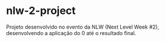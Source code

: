 # nlw-2-project
 Projeto desenvolvido no evento da NLW (Next Level Week #2), desenvolvendo a aplicação do 0 até o resultado final.
